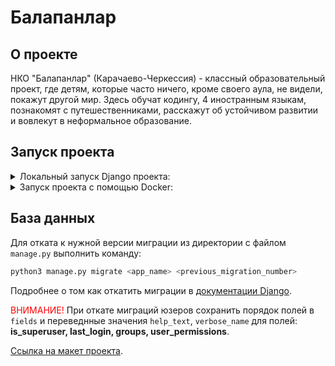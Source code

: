 # Балапанлар

## О проекте
НКО "Балапанлар" (Карачаево-Черкессия) - классный образовательный проект, где детям, которые часто ничего, кроме своего аула, не видели, покажут другой мир. Здесь обучат кодингу, 4 иностранным языкам, познакомят с путешественниками, расскажут об устойчивом развитии и вовлекут в неформальное образование.

## Запуск проекта

<details><summary>Локальный запуск Django проекта:</summary>
<p>

1. Клонировать репозиторий:
```bash
git clone https://github.com/Studio-Yandex-Practicum/balapanlar.git
```

2. Создать виртуальное окружение:
```bash
python3 -m venv venv
```

3. Активировать виртуальное окружение:
```bash
Unix-like systems:
. ./venv/bin/activate

Windows:
venv\Scripts\activate.bat
```

4. Перейти в директорию **backend**, обновить pip и установить зависимости из ```requirements.txt```:
```bash
cd backend/
python3 -m pip install --upgrade pip
pip install -r requirements.txt
```

5. Выполнить миграции и создать суперпользователя (для доступа к админ панели):
> При создании суперпользователя следовать инструкциям в терминале.
```bash
python3 manage.py migrate
python3 manage.py createsuperuser
```

6. Запустить проект
```bash
python3 manage.py runserver <port>
```
> При запуске опционально можно указать `port`, если стандартный порт **8000** занят. <br />
> Например: `python3 manage.py runserver 8001`

Проект доступен по адресу: http://127.0.0.1
</p>
</details>


<details><summary>Запуск проекта с помощью Docker:</summary>
<p>

> Для корректного запуска проекта необходимо установить Docker на свою рабочую машину. Инструкцию по установке для вашей ОС можно найти на [оффициальном сайте](https://docs.docker.com/get-docker/).

После установки Docker:

1. Клонировать репозиторий:
```bash
git clone https://github.com/Studio-Yandex-Practicum/balapanlar.git
```

2. Перейти в директорию **infra**, запустить сборку и запуск контейнеров:
```bash
cd infra/
docker-compose -f docker-compose.yaml up
```

Проект доступен по адресу: http://localhost
</p>
</details>


## База данных

Для отката к нужной версии миграции из директории с файлом `manage.py` выполнить команду:

```bash
python3 manage.py migrate <app_name> <previous_migration_number>
```
Подробнее о том как откатить миграции в [документации Django](https://docs.djangoproject.com/en/4.1/topics/migrations/#reversing-migrations).

<span style="color: red;">ВНИМАНИЕ!</span>
При откате миграций юзеров сохранить порядок полей в `fields` и переведнные значения `help_text`, `verbose_name` для полей: **is_superuser, last_login, groups, user_permissions**.


[Ссылка на макет проекта](https://www.figma.com/file/K9ovZvLBB1qs5AzjYoZNWm/Balapanlar-design?node-id=0%3A1).
